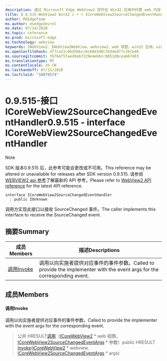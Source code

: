 ```yaml
---
description: 通过 Microsoft Edge WebView2 控件在 Win32 应用中托管 web 内容
title: 0.9.515-WebView2 Win32 c + + ICoreWebView2SourceChangedEventHandler
author: MSEdgeTeam
ms.author: msedgedevrel
ms.date: 07/14/2020
ms.topic: reference
ms.prod: microsoft-edge
ms.technology: webview
keywords: IWebView2、IWebView2WebView、webview2、web 视图、win32 应用、win32、edge、ICoreWebView2、ICoreWebView2Controller、浏览器控件、边缘 html
ms.openlocfilehash: df7ca21c06d566cc8c68d3d8c7bdded77c39cb40
ms.sourcegitcommit: f6764f57aed9ab7229e4eb6cc8851d0cea667403
ms.translationtype: MT
ms.contentlocale: zh-CN
ms.lasthandoff: 07/15/2020
ms.locfileid: "10879574"
---
```

# <span data-ttu-id="8b311-104">0.9.515-接口 ICoreWebView2SourceChangedEventHandler</span><span class="sxs-lookup"><span data-stu-id="8b311-104">0.9.515 - interface ICoreWebView2SourceChangedEventHandler</span></span> 

> [!NOTE]
> <span data-ttu-id="8b311-105">SDK 版本0.9.515 后，此参考可能会更改或不可用。</span><span class="sxs-lookup"><span data-stu-id="8b311-105">This reference may be altered or unavailable for releases after SDK version 0.9.515.</span></span> <span data-ttu-id="8b311-106">请参阅[WEBVIEW2 api 参考](../../../webview2-api-reference.md)了解最新的 API 参考。</span><span class="sxs-lookup"><span data-stu-id="8b311-106">Please refer to [WebView2 API reference](../../../webview2-api-reference.md) for the latest API reference.</span></span>

```
interface ICoreWebView2SourceChangedEventHandler
  : public IUnknown
```

<span data-ttu-id="8b311-107">调用方实现此接口以接收 SourceChanged 事件。</span><span class="sxs-lookup"><span data-stu-id="8b311-107">The caller implements this interface to receive the SourceChanged event.</span></span>

## <span data-ttu-id="8b311-108">摘要</span><span class="sxs-lookup"><span data-stu-id="8b311-108">Summary</span></span>

 <span data-ttu-id="8b311-109">成员</span><span class="sxs-lookup"><span data-stu-id="8b311-109">Members</span></span>                        | <span data-ttu-id="8b311-110">描述</span><span class="sxs-lookup"><span data-stu-id="8b311-110">Descriptions</span></span>
--------------------------------|---------------------------------------------
[<span data-ttu-id="8b311-111">调用</span><span class="sxs-lookup"><span data-stu-id="8b311-111">Invoke</span></span>](#invoke) | <span data-ttu-id="8b311-112">调用以向实施者提供对应事件的事件参数。</span><span class="sxs-lookup"><span data-stu-id="8b311-112">Called to provide the implementer with the event args for the corresponding event.</span></span>

## <span data-ttu-id="8b311-113">成员</span><span class="sxs-lookup"><span data-stu-id="8b311-113">Members</span></span>

#### <span data-ttu-id="8b311-114">调用</span><span class="sxs-lookup"><span data-stu-id="8b311-114">Invoke</span></span> 

<span data-ttu-id="8b311-115">调用以向实施者提供对应事件的事件参数。</span><span class="sxs-lookup"><span data-stu-id="8b311-115">Called to provide the implementer with the event args for the corresponding event.</span></span>

> <span data-ttu-id="8b311-116">公共 HRESULT[调用](#invoke)（[ICoreWebView2](icorewebview2.md) \* web 视图， [ICoreWebView2SourceChangedEventArgs](icorewebview2sourcechangedeventargs.md) \* 参数）</span><span class="sxs-lookup"><span data-stu-id="8b311-116">public HRESULT [Invoke](#invoke)([ICoreWebView2](icorewebview2.md) \* webview, [ICoreWebView2SourceChangedEventArgs](icorewebview2sourcechangedeventargs.md) \* args)</span></span>

